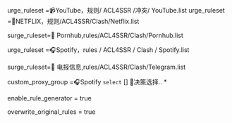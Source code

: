 
 urge_ruleset =📹YouTube，规则/ ACL4SSR /冲突/ YouTube.list
 urge_ruleset =🎥NETFLIX，规则/ACL4SSR/Clash/Netflix.list

 surge_ruleset=🔞 Pornhub,rules/ACL4SSR/Clash/Pornhub.list

 urge_ruleset =🎧Spotify，rules / ACL4SSR / Clash / Spotify.list

 surge_ruleset=📲 电报信息,rules/ACL4SSR/Clash/Telegram.list

custom_proxy_group =🎧Spotify `select`  [] 🚀决策选择.. *


enable_rule_generator = true

overwrite_original_rules = true
